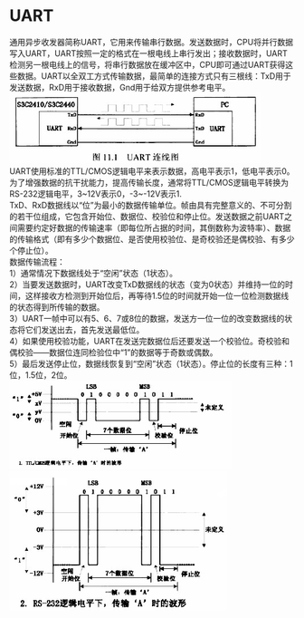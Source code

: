 <!DOCTYPE html> <html lang="zh"> <head> <meta charset="utf-8"/> <link rel="shortcut icon" href="https://www.mdeditor.com/images/logos/favicon.ico" type="image/x-icon"/> </head> <body><h1 id="h1-uart"><a name="UART" class="reference-link"></a><span class="header-link octicon octicon-link"></span>UART</h1><p>通用异步收发器简称UART，它用来传输串行数据。发送数据时，CPU将并行数据写入UART，UART按照一定的格式在一根电线上串行发出；接收数据时，UART检测另一根电线上的信号，将串行数据放在缓冲区中，CPU即可通过UART获得这些数据。UART以全双工方式传输数据，最简单的连接方式只有三根线：TxD用于发送数据，RxD用于接收数据，Gnd用于给双方提供参考电平。<br><img alt="Image" src="https://github.com/hnu-osdesign/SJY/blob/main/4.png"><br>UART使用标准的TTL/CMOS逻辑电平来表示数据，高电平表示1，低电平表示0。为了增强数据的抗干扰能力，提高传输长度，通常将TTL/CMOS逻辑电平转换为RS-232逻辑电平，3~12V表示0，-3~-12V表示1.<br>TxD、RxD数据线以“位”为最小的数据传输单位。帧由具有完整意义的、不可分割的若干位组成，它包含开始位、数据位、校验位和停止位。发送数据之前UART之间需要约定好数据的传输速率（即每位所占据的时间，其倒数称为波特率）、数据的传输格式（即有多少个数据位、是否使用校验位、是奇校验还是偶校验、有多少个停止位）。<br>数据传输流程：<br>1）通常情况下数据线处于“空闲”状态（1状态）。<br>2）当要发送数据时，UART改变TxD数据线的状态（变为0状态）并维持一位的时间，这样接收方检测到开始位后，再等待1.5位的时间就开始一位一位检测数据线的状态得到所传输的数据。<br>3）UART一帧中可以有5、6、7或8位的数据，发送方一位一位的改变数据线的状态将它们发送出去，首先发送最低位。<br>4）如果使用校验功能，UART在发送完数据位后还要发送一个校验位。奇校验和偶校验——数据位连同检验位中“1”的数据等于奇数或偶数。<br>5）最后发送停止位，数据线恢复到“空闲”状态（1状态）。停止位的长度有三种：1位，1.5位，2位。<br><img alt="Image" src="https://github.com/hnu-osdesign/SJY/blob/main/5.png"><br><img alt="Image" src="https://github.com/hnu-osdesign/SJY/blob/main/6.png"> </p></body> </html>
